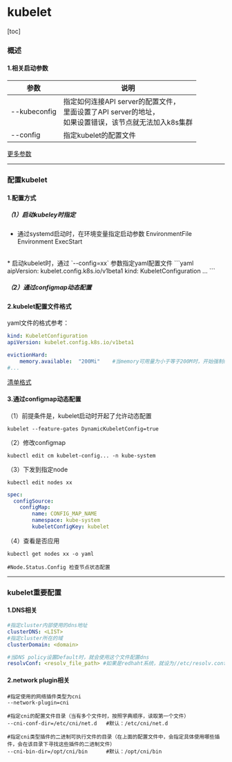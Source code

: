 # kubelet
[toc]
### 概述
#### 1.相关启动参数
|参数|说明|
|-|-|
|--kubeconfig|指定如何连接API server的配置文件，</br>里面设置了API server的地址，<br>如果设置错误，该节点就无法加入k8s集群|
|--config|指定kubelet的配置文件|
[更多参数](https://kubernetes.io/docs/reference/command-line-tools-reference/kubelet/)

***

### 配置kubelet

#### 1.配置方式

##### （1）启动kubeley时指定
* 通过systemd启动时，在环境变量指定启动参数
EnvironmentFile
Environment
ExecStart
</br>
* 启动kubelet时，通过 `--config=xx` 参数指定yaml配置文件
```yaml
aipVersion: kubelet.config.k8s.io/v1beta1
kind: KubeletConfiguration
...
```

##### （2）通过configmap动态配置

#### 2.kubelet配置文件格式
yaml文件的格式参考：
```yaml
kind: KubeletConfiguration
apiVersion: kubelet.config.k8s.io/v1beta1

evictionHard:
    memory.available:  "200Mi"    #当memory可用量为小于等于200M时，开始强制终止某些pods
#...
```
[清单格式](https://github.com/kubernetes/kubernetes/blob/master/staging/src/k8s.io/kubelet/config/v1beta1/types.go)

#### 3.通过configmap动态配置
（1）前提条件是，kubelet启动时开起了允许动态配置
```shell
kubelet --feature-gates DynamicKubeletConfig=true
```
（2）修改configmap
```shell
kubectl edit cm kubelet-config... -n kube-system
```
（3）下发到指定node
```shell
kubectl edit nodes xx
```
```yaml
spec:
  configSource:
    configMap:
        name: CONFIG_MAP_NAME
        namespace: kube-system
        kubeletConfigKey: kubelet
```
（4）查看是否应用
```shell
kubectl get nodes xx -o yaml

#Node.Status.Config 检查节点状态配置
```

***

### kubelet重要配置

#### 1.DNS相关
```yaml
#指定cluster内部使用的dns地址
clusterDNS: <LIST>
#指定cluster所在的域
clusterDomain: <domain>

#当DNS policy设置Default时，就会使用这个文件配置dns
resolvConf: <resolv_file_path> #如果是redhaht系统，就设为//etc/resolv.conf
```

#### 2.network plugin相关
```shell
#指定使用的网络插件类型为cni
--network-plugin=cni

#指定cni的配置文件目录（当有多个文件时，按照字典顺序，读取第一个文件）
--cni-conf-dir=/etc/cni/net.d   #默认：/etc/cni/net.d

#指定cni类型插件的二进制可执行文件的目录（在上面的配置文件中，会指定具体使用哪些插件，会在该目录下寻找这些插件的二进制文件）
--cni-bin-dir=/opt/cni/bin      #默认：/opt/cni/bin
```
